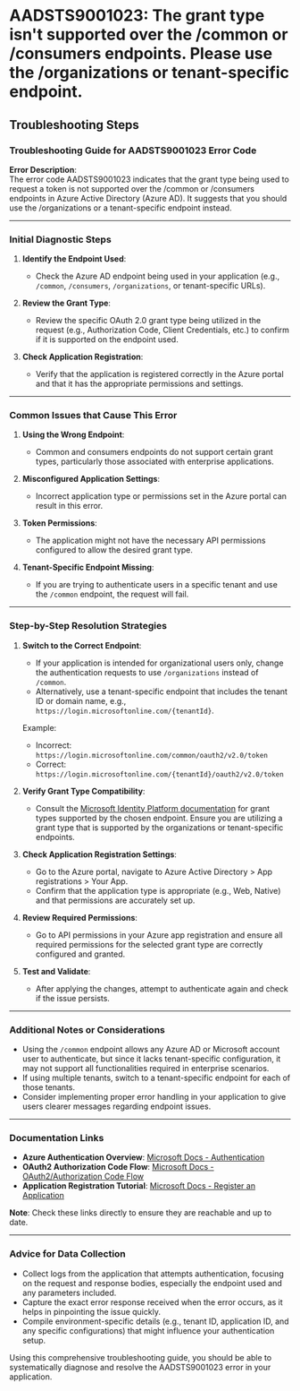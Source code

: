 # AADSTS9001023: The grant type isn't supported over the /common or /consumers endpoints. Please use the /organizations or tenant-specific endpoint.


## Troubleshooting Steps
### Troubleshooting Guide for AADSTS9001023 Error Code

**Error Description**:  
The error code AADSTS9001023 indicates that the grant type being used to request a token is not supported over the /common or /consumers endpoints in Azure Active Directory (Azure AD). It suggests that you should use the /organizations or a tenant-specific endpoint instead.

---

### Initial Diagnostic Steps

1. **Identify the Endpoint Used**:
   - Check the Azure AD endpoint being used in your application (e.g., `/common`, `/consumers`, `/organizations`, or tenant-specific URLs).

2. **Review the Grant Type**:
   - Review the specific OAuth 2.0 grant type being utilized in the request (e.g., Authorization Code, Client Credentials, etc.) to confirm if it is supported on the endpoint used.

3. **Check Application Registration**:
   - Verify that the application is registered correctly in the Azure portal and that it has the appropriate permissions and settings.

---

### Common Issues that Cause This Error

1. **Using the Wrong Endpoint**:
   - Common and consumers endpoints do not support certain grant types, particularly those associated with enterprise applications.

2. **Misconfigured Application Settings**:
   - Incorrect application type or permissions set in the Azure portal can result in this error.

3. **Token Permissions**:
   - The application might not have the necessary API permissions configured to allow the desired grant type.

4. **Tenant-Specific Endpoint Missing**:
   - If you are trying to authenticate users in a specific tenant and use the `/common` endpoint, the request will fail.

---

### Step-by-Step Resolution Strategies

1. **Switch to the Correct Endpoint**:
   - If your application is intended for organizational users only, change the authentication requests to use `/organizations` instead of `/common`.
   - Alternatively, use a tenant-specific endpoint that includes the tenant ID or domain name, e.g., `https://login.microsoftonline.com/{tenantId}`.

   Example:
   - Incorrect: `https://login.microsoftonline.com/common/oauth2/v2.0/token`
   - Correct: `https://login.microsoftonline.com/{tenantId}/oauth2/v2.0/token`

2. **Verify Grant Type Compatibility**:
   - Consult the [Microsoft Identity Platform documentation](https://docs.microsoft.com/en-us/azure/active-directory/develop/v2-oauth2-auth-code-flow) for grant types supported by the chosen endpoint. Ensure you are utilizing a grant type that is supported by the organizations or tenant-specific endpoints.

3. **Check Application Registration Settings**:
   - Go to the Azure portal, navigate to Azure Active Directory > App registrations > Your App.
   - Confirm that the application type is appropriate (e.g., Web, Native) and that permissions are accurately set up.

4. **Review Required Permissions**:
   - Go to API permissions in your Azure app registration and ensure all required permissions for the selected grant type are correctly configured and granted.

5. **Test and Validate**:
   - After applying the changes, attempt to authenticate again and check if the issue persists.

---

### Additional Notes or Considerations

- Using the `/common` endpoint allows any Azure AD or Microsoft account user to authenticate, but since it lacks tenant-specific configuration, it may not support all functionalities required in enterprise scenarios.
- If using multiple tenants, switch to a tenant-specific endpoint for each of those tenants.
- Consider implementing proper error handling in your application to give users clearer messages regarding endpoint issues.

---

### Documentation Links

- **Azure Authentication Overview**: [Microsoft Docs - Authentication](https://docs.microsoft.com/en-us/azure/active-directory/develop/authentication-scenarios)
- **OAuth2 Authorization Code Flow**: [Microsoft Docs - OAuth2/Authorization Code Flow](https://docs.microsoft.com/en-us/azure/active-directory/develop/v2-oauth2-auth-code-flow)
- **Application Registration Tutorial**: [Microsoft Docs - Register an Application](https://docs.microsoft.com/en-us/azure/active-directory/develop/quickstart-register-app)

**Note**: Check these links directly to ensure they are reachable and up to date.

---

### Advice for Data Collection

- Collect logs from the application that attempts authentication, focusing on the request and response bodies, especially the endpoint used and any parameters included.
- Capture the exact error response received when the error occurs, as it helps in pinpointing the issue quickly.
- Compile environment-specific details (e.g., tenant ID, application ID, and any specific configurations) that might influence your authentication setup.

Using this comprehensive troubleshooting guide, you should be able to systematically diagnose and resolve the AADSTS9001023 error in your application.